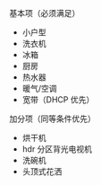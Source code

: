 基本项（必须满足）

- 小户型
- 洗衣机
- 冰箱
- 厨房
- 热水器
- 暖气/空调
- 宽带（DHCP 优先）

加分项（同等条件优先）

- 烘干机
- hdr 分区背光电视机
- 洗碗机
- 头顶式花洒